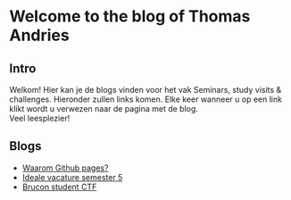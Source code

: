 # Welcome to the blog of Thomas Andries

## Intro

Welkom! Hier kan je de blogs vinden voor het vak Seminars, study visits & challenges. Hieronder zullen links komen. Elke keer wanneer u op een link klikt wordt u verwezen naar de pagina met de blog.
<br/>
Veel leesplezier!

## Blogs

- <a href="/github.html">Waarom Github pages?</a>
- <a href="/vacature.html">Ideale vacature semester 5</a>
- <a href="/student_ctf.html">Brucon student CTF</a>
